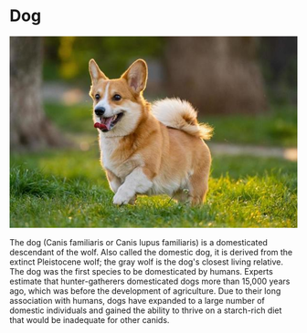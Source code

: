 # Dog 

![Dog](./images/dog.jpg?raw=true)



The dog (Canis familiaris or Canis lupus familiaris) is a domesticated descendant of the wolf. Also called the domestic dog, it is derived from the extinct Pleistocene wolf; the gray wolf is the dog's closest living relative. The dog was the first species to be domesticated by humans. Experts estimate that hunter-gatherers domesticated dogs more than 15,000 years ago, which was before the development of agriculture. Due to their long association with humans, dogs have expanded to a large number of domestic individuals and gained the ability to thrive on a starch-rich diet that would be inadequate for other canids.
